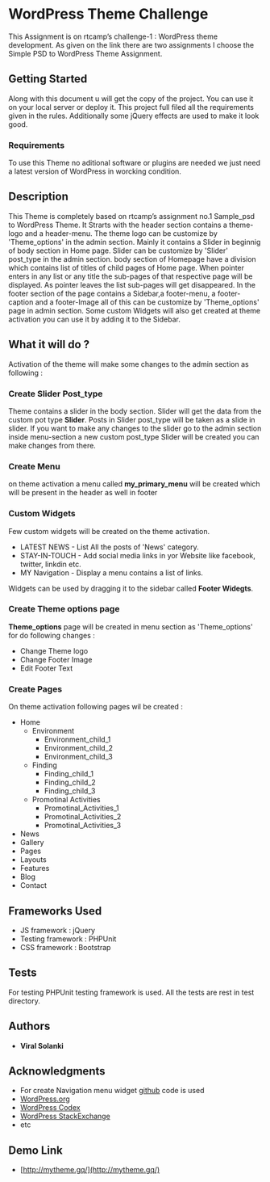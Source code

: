 # WordPress Theme Challenge

This Assignment is on rtcamp’s challenge-1 : WordPress theme development. As given on the link there are two assignments I choose the Simple PSD to WordPress Theme Assignment.

## Getting Started

Along with this document u will get the copy of the project. You can use it on your local server or deploy it. This project full filed all the requirements given in the rules. Additionally some jQuery effects are used to make it look good.

### Requirements

To use this Theme no aditional software or plugins are needed we just need a latest version of WordPress in worcking condition.

## Description

This Theme is completely based on rtcamp’s assignment no.1 Sample_psd to WordPress Theme. It Strarts with the header section contains a theme-logo and a header-menu. The theme logo can be customize by 'Theme_options' in the admin section. Mainly it contains a Slider in beginnig of body section in Home page. Slider can be customize by 'Slider' post_type
in the admin section. body section of Homepage have a division which contains list of titles of child pages of Home page. When pointer enters in any list or any title the sub-pages of that respective page will be displayed. As pointer 
leaves the list sub-pages will get disappeared. In the footer section of the page contains a Sidebar,a footer-menu, a footer-caption and a footer-Image all of this can be customize by 'Theme_options'
page in admin section. Some custom Widgets will also get created at theme activation you can use it by adding it to the Sidebar.    
  
## What it will do ?

Activation of the theme will make some changes to the admin section as following :

### Create Slider Post_type

Theme contains a slider in the body section. Slider will get the data from the custom pot type **Slider**. Posts in Slider post_type will be taken as a slide in slider. 
If you want to make any changes to the slider go to the admin section inside menu-section a new custom post_type Slider will be created you can make changes from there. 

### Create Menu

on theme activation a menu called **my_primary_menu** will be created which will be present in the header as well in footer 

### Custom Widgets

Few custom widgets will be created on the theme activation.

* LATEST NEWS - List All the posts of 'News' category.
* STAY-IN-TOUCH - Add social media links in yor Website like facebook, twitter, linkdin etc.
* MY Navigation - Display a menu contains a list of links.

Widgets can be used by dragging it to the sidebar called **Footer Widegts**.

### Create Theme options page

**Theme_options** page will be created in menu section as 'Theme_options' for do following changes :

* Change Theme logo
* Change Footer Image
* Edit Footer Text

### Create Pages

On theme activation following pages wil be created :

* Home
  * Environment 
    * Environment_child_1
    * Environment_child_2
    * Environment_child_3
  * Finding	
    * Finding_child_1
    * Finding_child_2
    * Finding_child_3
  * Promotinal Activities	
    * Promotinal_Activities_1
    * Promotinal_Activities_2
    * Promotinal_Activities_3
* News
* Gallery 
* Pages
* Layouts
* Features
* Blog
* Contact

## Frameworks Used

* JS framework : jQuery
* Testing framework : PHPUnit
* CSS framework : Bootstrap

## Tests

For testing PHPUnit testing framework is used. All the tests are rest in test directory.

## Authors

* **Viral Solanki** 

## Acknowledgments

* For create Navigation menu widget [github](https://github.com/markjaquith/WordPress/blob/master/wp-includes/widgets/class-wp-nav-menu-widget.php) code is used
* [WordPress.org](https://wordpress.org)
* [WordPress Codex](https://codex.wordpress.org)
* [WordPress StackExchange](https://codex.wordpress.stackexchange.com)
* etc

## Demo Link

* [http://mytheme.gq/](http://mytheme.gq/)
